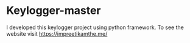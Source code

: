 # Keylogger-master
I developed this keylogger project using python framework. To see the website visit https://impreetikamthe.me/
